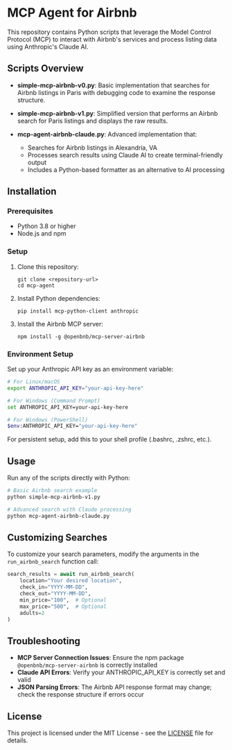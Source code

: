 # MCP Agent for Airbnb

This repository contains Python scripts that leverage the Model Control Protocol (MCP) to interact with Airbnb's services and process listing data using Anthropic's Claude AI.

## Scripts Overview

- **simple-mcp-airbnb-v0.py**: Basic implementation that searches for Airbnb listings in Paris with debugging code to examine the response structure.

- **simple-mcp-airbnb-v1.py**: Simplified version that performs an Airbnb search for Paris listings and displays the raw results.

- **mcp-agent-airbnb-claude.py**: Advanced implementation that:
  - Searches for Airbnb listings in Alexandria, VA
  - Processes search results using Claude AI to create terminal-friendly output
  - Includes a Python-based formatter as an alternative to AI processing

## Installation

### Prerequisites

- Python 3.8 or higher
- Node.js and npm

### Setup

1. Clone this repository:
   ```
   git clone <repository-url>
   cd mcp-agent
   ```

2. Install Python dependencies:
   ```
   pip install mcp-python-client anthropic
   ```

3. Install the Airbnb MCP server:
   ```
   npm install -g @openbnb/mcp-server-airbnb
   ```

### Environment Setup

Set up your Anthropic API key as an environment variable:

```bash
# For Linux/macOS
export ANTHROPIC_API_KEY="your-api-key-here"

# For Windows (Command Prompt)
set ANTHROPIC_API_KEY=your-api-key-here

# For Windows (PowerShell)
$env:ANTHROPIC_API_KEY="your-api-key-here"
```

For persistent setup, add this to your shell profile (.bashrc, .zshrc, etc.).

## Usage

Run any of the scripts directly with Python:

```bash
# Basic Airbnb search example
python simple-mcp-airbnb-v1.py

# Advanced search with Claude processing
python mcp-agent-airbnb-claude.py
```

## Customizing Searches

To customize your search parameters, modify the arguments in the `run_airbnb_search` function call:

```python
search_results = await run_airbnb_search(
    location="Your desired location",
    check_in="YYYY-MM-DD",
    check_out="YYYY-MM-DD",
    min_price="100",  # Optional
    max_price="500",  # Optional
    adults=2
)
```

## Troubleshooting

- **MCP Server Connection Issues**: Ensure the npm package `@openbnb/mcp-server-airbnb` is correctly installed
- **Claude API Errors**: Verify your ANTHROPIC_API_KEY is correctly set and valid
- **JSON Parsing Errors**: The Airbnb API response format may change; check the response structure if errors occur

## License

This project is licensed under the MIT License - see the [LICENSE](LICENSE) file for details.